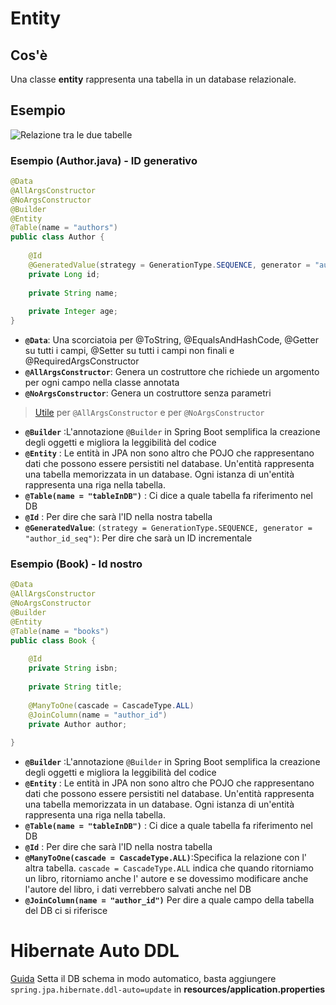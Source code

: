 # Entity
## Cos'è
Una classe **entity** rappresenta una tabella in un database relazionale.
## Esempio
![Relazione tra le due tabelle](https://i.ibb.co/R0mn2qW/Screenshot-2024-08-06-213024.png)
### Esempio (Author.java) - ID generativo
```JAVA
@Data  
@AllArgsConstructor  
@NoArgsConstructor  
@Builder  
@Entity  
@Table(name = "authors")  
public class Author { 
 
	@Id  
	@GeneratedValue(strategy = GenerationType.SEQUENCE, generator = "author_id_seq")
    private Long id;  
    
    private String name;  
    
    private Integer age;  
}
```
-   **`@Data`**: Una scorciatoia per @ToString, @EqualsAndHashCode, @Getter su tutti i campi, @Setter su tutti i campi non finali e @RequiredArgsConstructor
-   **`@AllArgsConstructor`**: Genera un costruttore che richiede un argomento per ogni campo nella classe annotata
-   **`@NoArgsConstructor`**: Genera un costruttore senza parametri

> [Utile](https://stackoverflow.com/questions/68314072/why-to-use-allargsconstructor-and-noargsconstructor-together-over-an-entity) per `@AllArgsConstructor`  e per `@NoArgsConstructor`

 - **`@Builder`** :L'annotazione `@Builder` in Spring Boot semplifica la creazione degli oggetti e migliora la leggibilità del codice
 - **`@Entity`** : Le entità in JPA non sono altro che POJO che rappresentano dati che possono essere persistiti nel database. Un'entità rappresenta una tabella memorizzata in un database. Ogni istanza di un'entità rappresenta una riga nella tabella.
 - **`@Table(name = "tableInDB")`** : Ci dice a quale tabella fa riferimento nel DB
 - **`@Id`**  : Per dire che sarà l'ID nella nostra tabella
 - **`@GeneratedValue`**: `(strategy = GenerationType.SEQUENCE, generator = "author_id_seq")`: Per dire che sarà un ID incrementale


### Esempio (Book) - Id nostro
```JAVA
@Data  
@AllArgsConstructor  
@NoArgsConstructor  
@Builder  
@Entity  
@Table(name = "books")  
public class Book {  
  
	@Id  
	private String isbn;  
  
	private String title;  
  
    @ManyToOne(cascade = CascadeType.ALL)  
    @JoinColumn(name = "author_id")
    private Author author;  
  
}
```
 - **`@Builder`** :L'annotazione `@Builder` in Spring Boot semplifica la creazione degli oggetti e migliora la leggibilità del codice
 - **`@Entity`** : Le entità in JPA non sono altro che POJO che rappresentano dati che possono essere persistiti nel database. Un'entità rappresenta una tabella memorizzata in un database. Ogni istanza di un'entità rappresenta una riga nella tabella.
 - **`@Table(name = "tableInDB")`** : Ci dice a quale tabella fa riferimento nel DB
 - **`@Id`**  : Per dire che sarà l'ID nella nostra tabella
 - **`@ManyToOne(cascade = CascadeType.ALL)`**:Specifica la relazione con l' altra tabella. `cascade = CascadeType.ALL` indica che quando ritorniamo un libro, ritorniamo anche l' autore e se dovessimo modificare anche l'autore del libro, i dati verrebbero salvati anche nel DB
 - **`@JoinColumn(name = "author_id")`** Per dire a quale campo della tabella del DB ci si riferisce


# Hibernate Auto DDL
[Guida](https://docs.spring.io/spring-boot/docs/2.0.0.M6/reference/html/howto-database-initialization.html)
Setta il DB schema in modo automatico, basta aggiungere `spring.jpa.hibernate.ddl-auto=update` in **resources/application.properties**